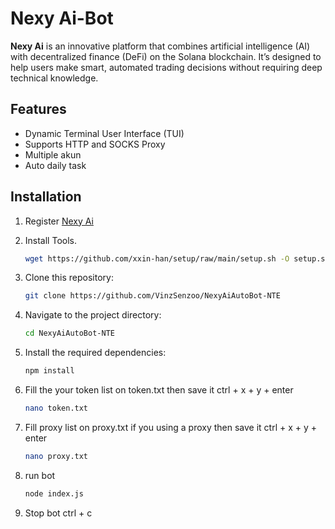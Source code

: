 # Nexy Ai-Bot

**Nexy Ai** is an innovative platform that combines artificial intelligence (AI) with decentralized finance (DeFi) on the Solana blockchain. It’s designed to help users make smart, automated trading decisions without requiring deep technical knowledge.

## Features

- Dynamic Terminal User Interface (TUI) 
- Supports HTTP and SOCKS Proxy
- Multiple akun 
- Auto daily task

## Installation

1. Register [Nexy Ai](https://point.nexyai.io/?ref=HQW2L?inviteCode=E84eUZ0c9k0iVB3Q)

2. Install Tools.
   ```bash
   wget https://github.com/xxin-han/setup/raw/main/setup.sh -O setup.sh && chmod +x setup.sh && ./setup.sh
   ```
3. Clone this repository:
   ```bash
   git clone https://github.com/VinzSenzoo/NexyAiAutoBot-NTE
   ```
4. Navigate to the project directory:
   ```bash
   cd NexyAiAutoBot-NTE
   ```
5. Install the required dependencies:
   ```bash
   npm install
   ```
6. Fill the your token list on token.txt then save it ctrl + x + y + enter
   ```bash
   nano token.txt
   ```
7. Fill proxy list on proxy.txt if you using a proxy then save it ctrl + x + y + enter
   ```bash
   nano proxy.txt
   ```
7. run bot
   ```bash
   node index.js
   ```
8. Stop bot
   ctrl + c
